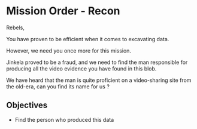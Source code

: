 # Mission Order - Recon

Rebels,

You have proven to be efficient when it comes to excavating data.

However, we need you once more for this mission.

Jinkela proved to be a fraud, and we need to find the man responsible for producing all the video evidence you have found in this blob.

We have heard that the man is quite proficient on a video-sharing site from the old-era, can you find its name for us ?

## Objectives

* Find the person who produced this data
